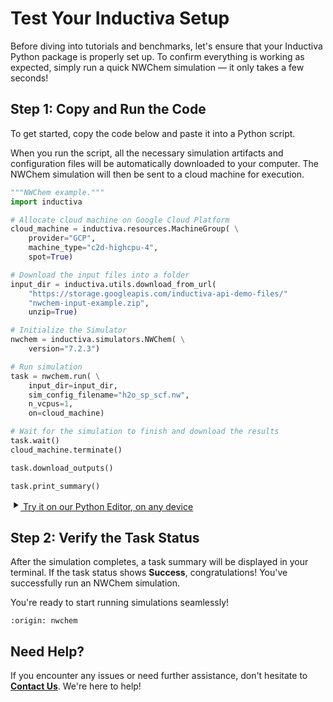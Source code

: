# Test Your Inductiva Setup
Before diving into tutorials and benchmarks, let's ensure that your Inductiva Python package is properly set up. To confirm everything is working as expected, simply run a quick NWChem simulation — it only takes a few seconds!

## Step 1: Copy and Run the Code
To get started, copy the code below and paste it into a Python script.

When you run the script, all the necessary simulation artifacts and configuration files will be automatically downloaded to your computer. The NWChem simulation will then be sent to a cloud machine for execution.

```python
"""NWChem example."""
import inductiva

# Allocate cloud machine on Google Cloud Platform
cloud_machine = inductiva.resources.MachineGroup( \
    provider="GCP",
    machine_type="c2d-highcpu-4",
    spot=True)

# Download the input files into a folder
input_dir = inductiva.utils.download_from_url(
    "https://storage.googleapis.com/inductiva-api-demo-files/"
    "nwchem-input-example.zip",
    unzip=True)

# Initialize the Simulator
nwchem = inductiva.simulators.NWChem( \
    version="7.2.3")

# Run simulation
task = nwchem.run( \
    input_dir=input_dir,
    sim_config_filename="h2o_sp_scf.nw",
    n_vcpus=1,
    on=cloud_machine)

# Wait for the simulation to finish and download the results
task.wait()
cloud_machine.terminate()

task.download_outputs()

task.print_summary()
```

<a href="https://console.inductiva.ai/editor?simulator_name=nwchem" class="try-playground-button" target="_blank">
  <svg class="icon" xmlns="http://www.w3.org/2000/svg" width="16" height="16" viewBox="0 0 24 24" fill="currentColor">
    <path d="M8 5v14l11-7z"/>
  </svg>
  Try it on our Python Editor, on any device
</a>

## Step 2: Verify the Task Status
After the simulation completes, a task summary will be displayed in your terminal. If the task status shows **Success**, congratulations! You've successfully run an NWChem simulation.

You're ready to start running simulations seamlessly!

```{banner_small}
:origin: nwchem
```

## Need Help?
If you encounter any issues or need further assistance, don't hesitate to [**Contact Us**](mailto:support@inductiva.ai). We're here to help!
